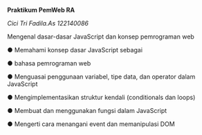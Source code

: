 **Praktikum PemWeb RA**

*Cici Tri Fadila.As
122140086*

Mengenal dasar-dasar JavaScript dan konsep pemrograman web

● Memahami konsep dasar JavaScript sebagai 

● bahasa pemrograman web

● Menguasai penggunaan variabel, tipe data, dan operator dalam JavaScript

● Mengimplementasikan struktur kendali (conditionals dan loops)

● Membuat dan menggunakan fungsi dalam JavaScript

● Mengerti cara menangani event dan memanipulasi DOM
